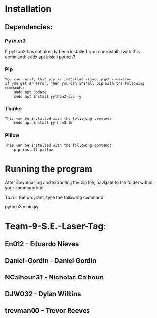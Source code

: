 # Installation

## Dependencies:

### Python3
If python3 has not already been installed, you can install it with this command:
        sudo apt install python3

### Pip
    You can verify that pip is installed using: pip3 --version
    If you get an error, then you can install pip with the following commands:
        sudo apt update 
        sudo apt install python3-pip -y

### Tkinter
    This can be installed with the following command:
        sudo apt install python3-tk

### Pillow
    This can be installed with the following command:
        pip install pillow

# Running the program

After downloading and extracting the zip file, navigate to the folder within your command line

To run the program, type the following command:

python3 main.py




# Team-9-S.E.-Laser-Tag:

## En012 - Eduardo Nieves
## Daniel-Gordin - Daniel Gordin
## NCalhoun31 - Nicholas Calhoun
## DJW032 - Dylan Wilkins
## trevman00 - Trevor Reeves
